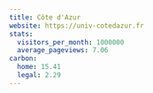 ```yaml
---
title: Côte d'Azur
website: https://univ-cotedazur.fr
stats:
  visitors_per_month: 1000000
  average_pageviews: 7.06
carbon:
  home: 15.41
  legal: 2.29
---
```


